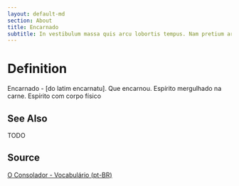 ```yaml
---
layout: default-md
section: About
title: Encarnado
subtitle: In vestibulum massa quis arcu lobortis tempus. Nam pretium arcu in odio vulputate luctus.
---
```


# Definition
Encarnado - [do latim encarnatu]. Que encarnou. Espírito mergulhado na carne. Espírito com corpo físico

## See Also
TODO

## Source
[O Consolador - Vocabulário (pt-BR)](http://www.oconsolador.com.br/linkfixo/vocabulario/principal.html)


